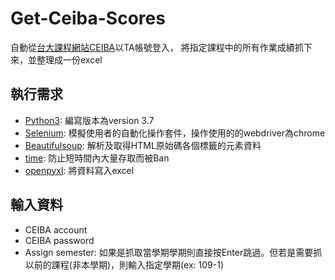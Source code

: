 # Get-Ceiba-Scores

自動從[台大課程網站CEIBA](https://ceiba.ntu.edu.tw/index.php)以TA帳號登入，
將指定課程中的所有作業成績抓下來，並整理成一份excel


## 執行需求
 * [Python3](https://www.python.org/): 編寫版本為version 3.7
 * [Selenium](https://www.selenium.dev/): 模擬使用者的自動化操作套件，操作使用的的webdriver為chrome
 * [Beautifulsoup](https://www.crummy.com/software/BeautifulSoup/bs4/doc/): 解析及取得HTML原始碼各個標籤的元素資料
 * [time](https://docs.python.org/3/library/time.html): 防止短時間內大量存取而被Ban
 * [openpyxl](https://openpyxl.readthedocs.io/en/stable/): 將資料寫入excel


## 輸入資料
 * CEIBA account
 * CEIBA password
 * Assign semester: 如果是抓取當學期學期則直接按Enter跳過。但若是需要抓以前的課程(非本學期)，則輸入指定學期(ex: 109-1)
